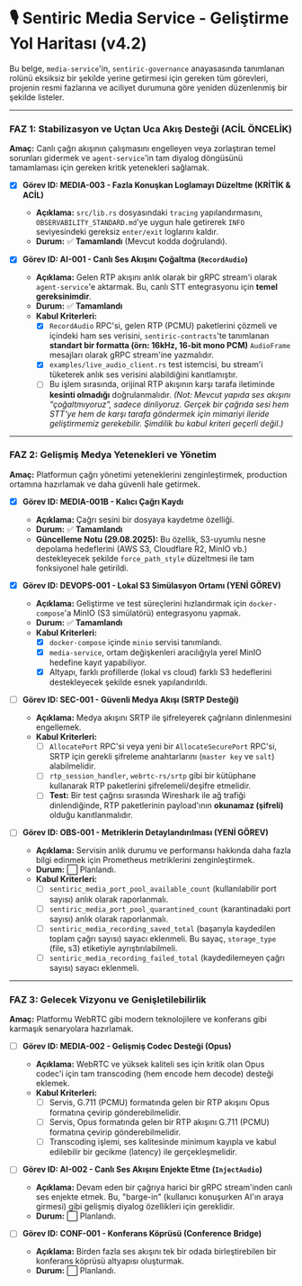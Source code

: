 # 🎙️ Sentiric Media Service - Geliştirme Yol Haritası (v4.2)

Bu belge, `media-service`'in, `sentiric-governance` anayasasında tanımlanan rolünü eksiksiz bir şekilde yerine getirmesi için gereken tüm görevleri, projenin resmi fazlarına ve aciliyet durumuna göre yeniden düzenlenmiş bir şekilde listeler.

---

### **FAZ 1: Stabilizasyon ve Uçtan Uca Akış Desteği (ACİL ÖNCELİK)**

**Amaç:** Canlı çağrı akışının çalışmasını engelleyen veya zorlaştıran temel sorunları gidermek ve `agent-service`'in tam diyalog döngüsünü tamamlaması için gereken kritik yetenekleri sağlamak.

-   [x] **Görev ID: MEDIA-003 - Fazla Konuşkan Loglamayı Düzeltme (KRİTİK & ACİL)**
    -   **Açıklama:** `src/lib.rs` dosyasındaki `tracing` yapılandırmasını, `OBSERVABILITY_STANDARD.md`'ye uygun hale getirerek `INFO` seviyesindeki gereksiz `enter/exit` loglarını kaldır.
    -   **Durum:** ✅ **Tamamlandı** (Mevcut kodda doğrulandı).

-   [x] **Görev ID: AI-001 - Canlı Ses Akışını Çoğaltma (`RecordAudio`)**
    -   **Açıklama:** Gelen RTP akışını anlık olarak bir gRPC stream'i olarak `agent-service`'e aktarmak. Bu, canlı STT entegrasyonu için **temel gereksinimdir**.
    -   **Durum:** ✅ **Tamamlandı**
    -   **Kabul Kriterleri:**
        -   [x] `RecordAudio` RPC'si, gelen RTP (PCMU) paketlerini çözmeli ve içindeki ham ses verisini, `sentiric-contracts`'te tanımlanan **standart bir formatta (örn: 16kHz, 16-bit mono PCM)** `AudioFrame` mesajları olarak gRPC stream'ine yazmalıdır.
        -   [x] `examples/live_audio_client.rs` test istemcisi, bu stream'i tüketerek anlık ses verisini alabildiğini kanıtlamıştır.
        -   [ ] Bu işlem sırasında, orijinal RTP akışının karşı tarafa iletiminde **kesinti olmadığı** doğrulanmalıdır. *(Not: Mevcut yapıda ses akışını "çoğaltmıyoruz", sadece dinliyoruz. Gerçek bir çağrıda sesi hem STT'ye hem de karşı tarafa göndermek için mimariyi ileride geliştirmemiz gerekebilir. Şimdilik bu kabul kriteri geçerli değil.)*
---

### **FAZ 2: Gelişmiş Medya Yetenekleri ve Yönetim**

**Amaç:** Platformun çağrı yönetimi yeteneklerini zenginleştirmek, production ortamına hazırlamak ve daha güvenli hale getirmek.

-   [x] **Görev ID: MEDIA-001B - Kalıcı Çağrı Kaydı**
    -   **Açıklama:** Çağrı sesini bir dosyaya kaydetme özelliği.
    -   **Durum:** ✅ **Tamamlandı**
    -   **Güncelleme Notu (29.08.2025):** Bu özellik, S3-uyumlu nesne depolama hedeflerini (AWS S3, Cloudflare R2, MinIO vb.) destekleyecek şekilde `force_path_style` düzeltmesi ile tam fonksiyonel hale getirildi.

-   [x] **Görev ID: DEVOPS-001 - Lokal S3 Simülasyon Ortamı (YENİ GÖREV)**
    -   **Açıklama:** Geliştirme ve test süreçlerini hızlandırmak için `docker-compose`'a MinIO (S3 simülatörü) entegrasyonu yapmak.
    -   **Durum:** ✅ **Tamamlandı**
    -   **Kabul Kriterleri:**
        -   [x] `docker-compose` içinde `minio` servisi tanımlandı.
        -   [x] `media-service`, ortam değişkenleri aracılığıyla yerel MinIO hedefine kayıt yapabiliyor.
        -   [x] Altyapı, farklı profillerde (lokal vs cloud) farklı S3 hedeflerini destekleyecek şekilde esnek yapılandırıldı.

-   [ ] **Görev ID: SEC-001 - Güvenli Medya Akışı (SRTP Desteği)**
    -   **Açıklama:** Medya akışını SRTP ile şifreleyerek çağrıların dinlenmesini engellemek.
    -   **Kabul Kriterleri:**
        -   [ ] `AllocatePort` RPC'si veya yeni bir `AllocateSecurePort` RPC'si, SRTP için gerekli şifreleme anahtarlarını (`master key` ve `salt`) alabilmelidir.
        -   [ ] `rtp_session_handler`, `webrtc-rs/srtp` gibi bir kütüphane kullanarak RTP paketlerini şifrelemeli/deşifre etmelidir.
        -   [ ] **Test:** Bir test çağrısı sırasında Wireshark ile ağ trafiği dinlendiğinde, RTP paketlerinin payload'ının **okunamaz (şifreli)** olduğu kanıtlanmalıdır.

-   [ ] **Görev ID: OBS-001 - Metriklerin Detaylandırılması (YENİ GÖREV)**
    -   **Açıklama:** Servisin anlık durumu ve performansı hakkında daha fazla bilgi edinmek için Prometheus metriklerini zenginleştirmek.
    -   **Durum:** ⬜ Planlandı.
    -   **Kabul Kriterleri:**
        -   [ ] `sentiric_media_port_pool_available_count` (kullanılabilir port sayısı) anlık olarak raporlanmalı.
        -   [ ] `sentiric_media_port_pool_quarantined_count` (karantinadaki port sayısı) anlık olarak raporlanmalı.
        -   [ ] `sentiric_media_recording_saved_total` (başarıyla kaydedilen toplam çağrı sayısı) sayacı eklenmeli. Bu sayaç, `storage_type` (file, s3) etiketiyle ayrıştırılabilmeli.
        -   [ ] `sentiric_media_recording_failed_total` (kaydedilemeyen çağrı sayısı) sayacı eklenmeli.

---

### **FAZ 3: Gelecek Vizyonu ve Genişletilebilirlik**

**Amaç:** Platformu WebRTC gibi modern teknolojilere ve konferans gibi karmaşık senaryolara hazırlamak.

-   [ ] **Görev ID: MEDIA-002 - Gelişmiş Codec Desteği (Opus)**
    -   **Açıklama:** WebRTC ve yüksek kaliteli ses için kritik olan Opus codec'i için tam transcoding (hem encode hem decode) desteği eklemek.
    -   **Kabul Kriterleri:**
        -   [ ] Servis, G.711 (PCMU) formatında gelen bir RTP akışını Opus formatına çevirip gönderebilmelidir.
        -   [ ] Servis, Opus formatında gelen bir RTP akışını G.711 (PCMU) formatına çevirip gönderebilmelidir.
        -   [ ] Transcoding işlemi, ses kalitesinde minimum kayıpla ve kabul edilebilir bir gecikme (latency) ile gerçekleşmelidir.

-   [ ] **Görev ID: AI-002 - Canlı Ses Akışını Enjekte Etme (`InjectAudio`)**
    -   **Açıklama:** Devam eden bir çağrıya harici bir gRPC stream'inden canlı ses enjekte etmek. Bu, "barge-in" (kullanıcı konuşurken AI'ın araya girmesi) gibi gelişmiş diyalog özellikleri için gereklidir.
    -   **Durum:** ⬜ Planlandı.

-   [ ] **Görev ID: CONF-001 - Konferans Köprüsü (Conference Bridge)**
    -   **Açıklama:** Birden fazla ses akışını tek bir odada birleştirebilen bir konferans köprüsü altyapısı oluşturmak.
    -   **Durum:** ⬜ Planlandı.